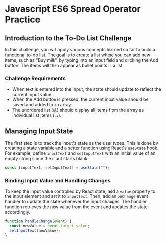 # Javascript ES6 Spread Operator Practice

## Introduction to the To-Do List Challenge

In this challenge, you will apply various concepts learned so far to build a functional to-do list. The goal is to create a list where you can add new items, such as "Buy milk", by typing into an input field and clicking the Add button. The items will then appear as bullet points in a list.

### Challenge Requirements

- When text is entered into the input, the state should update to reflect the current input value.
- When the Add button is pressed, the current input value should be saved and added to an array.
- The unordered list (`ul`) should display all items from the array as individual list items (`li`).

## Managing Input State

The first step is to track the input's state as the user types. This is done by creating a state variable and a setter function using React's `useState` hook. For example, define `inputText` and `setInputText` with an initial value of an empty string since the input starts blank.

```js
const [inputText, setInputText] = useState("");
```

### Binding Input Value and Handling Changes

To keep the input value controlled by React state, add a `value` property to the input element and set it to `inputText`. Then, add an `onChange` event handler to update the state whenever the input changes. The handler function retrieves the new value from the event and updates the state accordingly.

```js
function handleChange(event) {
  const newValue = event.target.value;
  setInputText(newValue);
}
```
